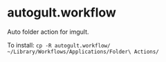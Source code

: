 # autogult.workflow
Auto folder action for imgult.

To install:
`cp -R autogult.workflow/ ~/Library/Workflows/Applications/Folder\ Actions/`
